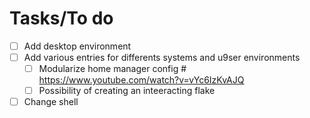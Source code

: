 

# Tasks/To do

- [ ] Add desktop environment
- [ ] Add various entries for differents systems and u9ser environments
	- [ ] Modularize home manager config # https://www.youtube.com/watch?v=vYc6IzKvAJQ
	- [ ] Possibility of creating an inteeracting flake
- [ ] Change shell

# 
